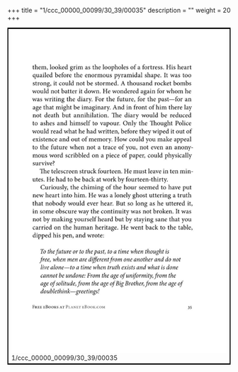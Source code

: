 +++
title = "1/ccc_00000_00099/30_39/00035"
description = ""
weight = 20
+++

<table style="border:2px solid black;max-width:800px;max-height:800px;" 
><tr><td>
<img class="center-fit-jpg"
src="/jpg_/out_jpg_1984__035.jpg">
1/ccc_00000_00099/30_39/00035
</img></td></tr></table>
